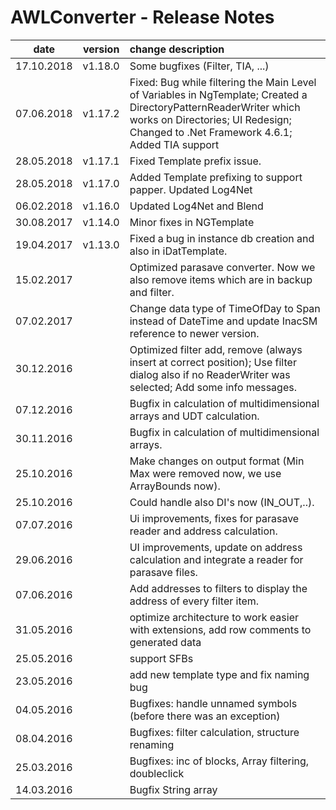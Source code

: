 # AWLConverter - Release Notes
|date      |version      | change description |
|----------|-------------|:-------------|
|17.10.2018|v1.18.0| Some bugfixes (Filter, TIA, ...) |
|07.06.2018|v1.17.2|Fixed: Bug while filtering the Main Level of Variables in NgTemplate; Created a DirectoryPatternReaderWriter which works on Directories; UI Redesign; Changed to .Net Framework 4.6.1; Added TIA support |
|28.05.2018|v1.17.1|Fixed Template prefix issue. |
|28.05.2018|v1.17.0|Added Template prefixing to support papper. Updated Log4Net |
|06.02.2018|v1.16.0|Updated Log4Net and Blend |
|30.08.2017|v1.14.0|Minor fixes in NGTemplate |
|19.04.2017|v1.13.0|Fixed a bug in instance db creation and also in iDatTemplate.|
|15.02.2017||Optimized parasave converter. Now we also remove items which are in backup and filter.|
|07.02.2017||Change data type of TimeOfDay to Span instead of DateTime and update InacSM reference to newer version.|
|30.12.2016||Optimized filter add, remove (always insert at correct position); Use filter dialog also if no ReaderWriter was selected; Add some info messages.|
|07.12.2016||Bugfix in calculation of multidimensional arrays and UDT calculation.|
|30.11.2016||Bugfix in calculation of multidimensional arrays.|
|25.10.2016||Make changes on output format (Min Max were removed now, we use ArrayBounds now).|
|25.10.2016||Could handle also DI's now (IN_OUT,..).|
|07.07.2016||Ui improvements, fixes for parasave reader and address calculation.|
|29.06.2016||UI improvements, update on address calculation and integrate a reader for parasave files.|
|07.06.2016||Add addresses to filters to display the address of every filter item.|
|31.05.2016||optimize architecture to work easier with extensions, add row comments to generated data|
|25.05.2016||support SFBs|
|23.05.2016||add new template type and fix naming bug|
|04.05.2016||Bugfixes: handle unnamed symbols (before there was an exception)|
|08.04.2016||Bugfixes: filter calculation, structure renaming|
|25.03.2016||Bugfixes: inc of blocks, Array filtering, doubleclick|
|14.03.2016||Bugfix String array|


